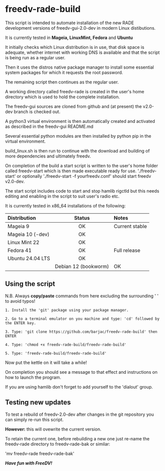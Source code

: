  # freedv-rade-build

This script is intended to automate installation of the new RADE development versions of freedv-gui-2.0-dev in modern Linux distibutions.

It is currently tested in **Mageia, LinuxMint, Fedora** and **Ubuntu**

It initially checks which Linux distribution is in use, that disk space is adequate, whether internet with working DNS is available and that the script is being run as a regular user.

Then it uses the distros native package manager to install some essential system packages for which it requests the root password.

The remaining script then continues as the regular user.

A working directory called freedv-rade is created in the user's home directory which is used to hold the complete installation.

The freedv-gui sources are cloned from github and (at present) the v2.0-dev branch is checked out.

A python3 virtual environment is then automatically created and activated as described in the freedv-gui README.md

Several essential python modules are then installed by python pip in the virtual environment.

build_linux.sh is then run to continue with the download and building of more dependencies and ultimately freedv.

On completion of the build a start script is written to the user's home folder called freedv-start which is then made executable ready for use.
'./freedv-start' or optionally './freedv-start -f yourfreedv.conf' should start freedv v2.0-dev.

The start script includes code to start and stop hamlib rigctld but this needs editing and enabling in the script to suit user's radio etc.

It is currently tested in x86_64 installations of the following:
  
  |Distribution      |Status | Notes | 
  |:---              | :----: | :--- |
  |Mageia 9          |OK    | Current stable|
  |Mageia 10 (-dev)  |OK    |               |
  |Linux Mint 22     |OK    |               |
  |Fedora 41         |OK    | Full release  |
  |Ubuntu 24.04 LTS  |OK    |               |
  ||Debian 12 (bookworm)|OK | KDE Plasma version does not have pipewire :( |

## Using the script

   N.B. Always **copy/paste** commands from here excluding the surrounding ' ' to avoid typos!

    1. Install the 'git' package using your package manager.

    2. Go to a terminal emulator on you machine and type: 'cd' followed by the ENTER key.

    3. Type: 'git clone https://github.com/barjac/freedv-rade-build' then ENTER

    4. Type: 'chmod +x freedv-rade-build/freedv-rade-build'

    5. Type: 'freedv-rade-build/freedv-rade-build'

Now put the kettle on it will take a while!

On completion you should see a message to that effect and instructions on how to launch the program.

If you are using hamlib don't forget to add yourself to the 'dialout' group.
    
## Testing new updates

To test a rebuild of freedv-2.0-dev after changes in the git repository you can simply re-run this script.

**However:** this will ovewrite the current version.

To retain the current one, before rebuilding a new one just re-name the freedv-rade directory to freedv-rade-bak or similar:

'mv freedv-rade freedv-rade-bak' 

***Have fun with FreeDV!***

